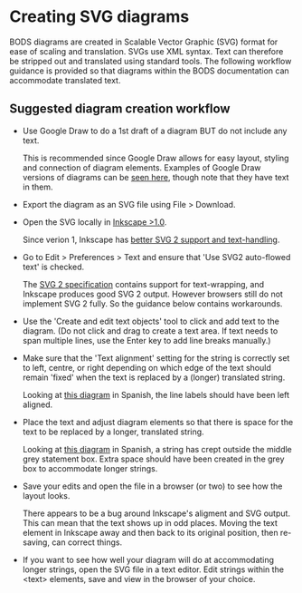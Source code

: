 # Creating SVG diagrams

BODS diagrams are created in Scalable Vector Graphic (SVG) format for ease of scaling and translation. SVGs use XML syntax. Text can therefore be stripped out and translated using standard tools. The following workflow guidance is provided so that diagrams within the BODS documentation can accommodate translated text.

## Suggested diagram creation workflow

- Use Google Draw to do a 1st draft of a diagram BUT do not include any text.

  This is recommended since Google Draw allows for easy layout, styling and connection of diagram elements. Examples of Google Draw versions of diagrams can be [seen here](https://drive.google.com/drive/folders/1R0r-Dx-PivOYmUPbE7MtKbHm-nrFAikB), though note that they have text in them.
  
- Export the diagram as an SVG file using File > Download.

- Open the SVG locally in [Inkscape >1.0](https://inkscape.org/).

  Since verion 1, Inkscape has [better SVG 2 support and text-handling](https://wiki.inkscape.org/wiki/index.php?title=Release_notes/1.0#Browser-compatible_flowed_text). 

- Go to Edit > Preferences > Text and ensure that 'Use SVG2 auto-flowed text' is checked.

  The [SVG 2 specification](https://www.w3.org/TR/2018/CR-SVG2-20181004/) contains support for text-wrapping, and Inkscape produces good SVG 2 output. However browsers still do not implement SVG 2 fully. So the guidance below contains workarounds.

- Use the 'Create and edit text objects' tool to click and add text to the diagram. (Do not click and drag to create a text area. If text needs to span multiple lines, use the Enter key to add line breaks manually.) 
  
- Make sure that the 'Text alignment' setting for the string is correctly set to left, centre, or right depending on which edge of the text should remain 'fixed' when the text is replaced by a (longer) translated string. 

  Looking at [this diagram](https://standard.openownership.org/es/0.3.0/schema/guidance/repr-beneficial-ownership.html#overview) in Spanish, the line labels should have been left aligned.

- Place the text and adjust diagram elements so that there is space for the text to be replaced by a longer, translated string.

  Looking at [this diagram](https://standard.openownership.org/es/0.3.0/schema/guidance/repr-state-owned-enterprises.html#scenario-4) in Spanish, a string has crept outside the middle grey statement box. Extra space should have been created in the grey box to accommodate longer strings.

- Save your edits and open the file in a browser (or two) to see how the layout looks.

  There appears to be a bug around Inkscape's aligment and SVG output. This can mean that the text shows up in odd places. Moving the text element in Inkscape away and then back to its original position, then re-saving, can correct things.
  
 - If you want to see how well your diagram will do at accommodating longer strings, open the SVG file in a text editor. Edit strings within the \<text\> elements, save and view in the browser of your choice.
